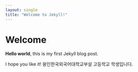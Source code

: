 ```yaml
---
layout: single
title: "Welcome to Jekyll!" 
--- 
```


# Welcome

**Hello world**, this is my first Jekyll blog post.

I hope you like it!
용인한국외국어대학교부설 고등학교 학생입니다.
